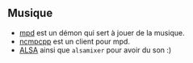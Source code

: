 ## Musique

- [mpd](https://www.musicpd.org/) est un démon qui sert à jouer de la musique.
- [ncmpcpp](https://rybczak.net/ncmpcpp/) est un client pour mpd.
- [ALSA](https://wiki.archlinux.org/index.php/Advanced_Linux_Sound_Architecture) ainsi que `alsamixer` pour avoir du son :)